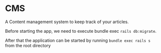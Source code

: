 # CMS

A Content management system to keep track of your articles.

Before starting the app, we need to execute bundle exec `rails db:migrate`.

After that the application can be started by running `bundle exec rails s` from the root directory

